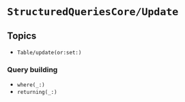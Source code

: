 # ``StructuredQueriesCore/Update``

## Topics

- ``Table/update(or:set:)``

### Query building

- ``where(_:)``
- ``returning(_:)``

